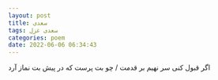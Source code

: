 ```yaml
---
layout: post
title: سعدی
tags: سعدی غزل
categories: poem
date: 2022-06-06 06:34:43
---
```


اگر قبول کنی سر نهیم بر قدمت / چو بت پرست که در پیش بت نماز آرد
